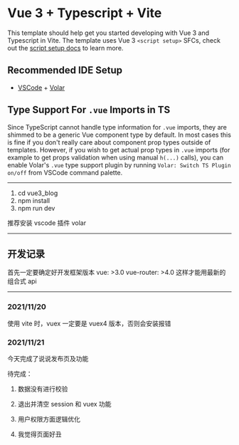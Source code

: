 # Vue 3 + Typescript + Vite

This template should help get you started developing with Vue 3 and Typescript in Vite. The template uses Vue 3 `<script setup>` SFCs, check out the [script setup docs](https://v3.vuejs.org/api/sfc-script-setup.html#sfc-script-setup) to learn more.

## Recommended IDE Setup

- [VSCode](https://code.visualstudio.com/) + [Volar](https://marketplace.visualstudio.com/items?itemName=johnsoncodehk.volar)

## Type Support For `.vue` Imports in TS

Since TypeScript cannot handle type information for `.vue` imports, they are shimmed to be a generic Vue component type by default. In most cases this is fine if you don't really care about component prop types outside of templates. However, if you wish to get actual prop types in `.vue` imports (for example to get props validation when using manual `h(...)` calls), you can enable Volar's `.vue` type support plugin by running `Volar: Switch TS Plugin on/off` from VSCode command palette.

---

1. cd vue3_blog
2. npm install
3. npm run dev

推荐安装 vscode 插件 volar

---

## 开发记录

首先一定要确定好开发框架版本
vue: >3.0
vue-router: >4.0
这样才能用最新的组合式 api

---

### 2021/11/20

使用 vite 时，vuex 一定要是 vuex4 版本，否则会安装报错

### 2021/11/21

今天完成了说说发布页及功能

待完成：

1. 数据没有进行校验

2. 退出并清空 session 和 vuex 功能

3. 用户权限方面逻辑优化

4. 我觉得页面好丑
